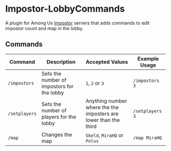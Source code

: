 # Impostor-LobbyCommands

A plugin for Among Us [Impostor](https://github.com/Impostor/Impostor) servers that adds commands to edit impostor count and map in the lobby.

## Commands

| Command | Description | Accepted Values | Example Usage |
| --- | --- | --- | --- |
| `/impostors` | Sets the number of impostors for the lobby | `1`, `2` or `3` | `/impostors 3` |
| `/setplayers` | Sets the number of players for the lobby | Anything number where the the imposters are lower than the third  | `/setplayers 3` |
| `/map` | Changes the map | `Skeld`, `MiraHQ` or `Polus` | `/map MiraHQ` |
